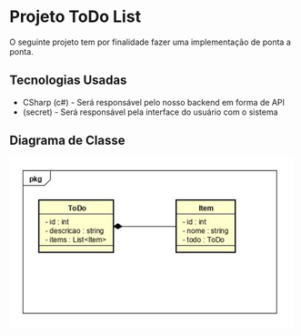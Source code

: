 # Projeto ToDo List

O seguinte projeto tem por finalidade fazer uma implementação de ponta a ponta.

## Tecnologias Usadas

-   CSharp (c#) - Será responsável pelo nosso backend em forma de API
-   (secret) - Será responsável pela interface do usuário com o sistema

## Diagrama de Classe

<img src="readme/diagrama_de_classe.JPG" alt="Diagrama de Classe" width="500" height="300" />
